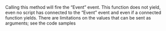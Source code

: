 Calling this method will fire the “Event” event. This function does not yield, even no script has connected to the “Event” event and even if a connected function yields. There are limitations on the values that can be sent as arguments; see the code samples